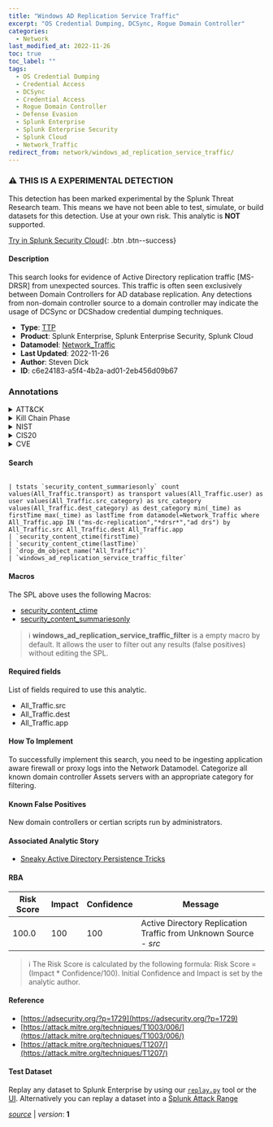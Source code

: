 ```yaml
---
title: "Windows AD Replication Service Traffic"
excerpt: "OS Credential Dumping, DCSync, Rogue Domain Controller"
categories:
  - Network
last_modified_at: 2022-11-26
toc: true
toc_label: ""
tags:
  - OS Credential Dumping
  - Credential Access
  - DCSync
  - Credential Access
  - Rogue Domain Controller
  - Defense Evasion
  - Splunk Enterprise
  - Splunk Enterprise Security
  - Splunk Cloud
  - Network_Traffic
redirect_from: network/windows_ad_replication_service_traffic/
---
```


### :warning: THIS IS A EXPERIMENTAL DETECTION
This detection has been marked experimental by the Splunk Threat Research team. This means we have not been able to test, simulate, or build datasets for this detection. Use at your own risk. This analytic is **NOT** supported.


[Try in Splunk Security Cloud](https://www.splunk.com/en_us/cyber-security.html){: .btn .btn--success}

#### Description

This search looks for evidence of Active Directory replication traffic [MS-DRSR] from unexpected sources. This traffic is often seen exclusively between Domain Controllers for AD database replication. Any detections from non-domain controller source to a domain controller may indicate the usage of DCSync or DCShadow credential dumping techniques.

- **Type**: [TTP](https://github.com/splunk/security_content/wiki/Detection-Analytic-Types)
- **Product**: Splunk Enterprise, Splunk Enterprise Security, Splunk Cloud
- **Datamodel**: [Network_Traffic](https://docs.splunk.com/Documentation/CIM/latest/User/NetworkTraffic)
- **Last Updated**: 2022-11-26
- **Author**: Steven Dick
- **ID**: c6e24183-a5f4-4b2a-ad01-2eb456d09b67

### Annotations
<details>
  <summary>ATT&CK</summary>

<div markdown="1">

#### [ATT&CK](https://attack.mitre.org/)

| ID          | Technique   | Tactic         |
| ----------- | ----------- |--------------- |
| [T1003](https://attack.mitre.org/techniques/T1003/) | OS Credential Dumping | Credential Access |

| [T1003.006](https://attack.mitre.org/techniques/T1003/006/) | DCSync | Credential Access |

| [T1207](https://attack.mitre.org/techniques/T1207/) | Rogue Domain Controller | Defense Evasion |

</div>
</details>


<details>
  <summary>Kill Chain Phase</summary>

<div markdown="1">

* Exploitation


</div>
</details>


<details>
  <summary>NIST</summary>

<div markdown="1">

* DE.CM



</div>
</details>

<details>
  <summary>CIS20</summary>

<div markdown="1">

* CIS 13



</div>
</details>

<details>
  <summary>CVE</summary>

<div markdown="1">


</div>
</details>


#### Search

```

| tstats `security_content_summariesonly` count values(All_Traffic.transport) as transport values(All_Traffic.user) as user values(All_Traffic.src_category) as src_category values(All_Traffic.dest_category) as dest_category min(_time) as firstTime max(_time) as lastTime from datamodel=Network_Traffic where All_Traffic.app IN ("ms-dc-replication","*drsr*","ad drs") by All_Traffic.src All_Traffic.dest All_Traffic.app 
| `security_content_ctime(firstTime)` 
| `security_content_ctime(lastTime)` 
| `drop_dm_object_name("All_Traffic")` 
| `windows_ad_replication_service_traffic_filter`
```

#### Macros
The SPL above uses the following Macros:
* [security_content_ctime](https://github.com/splunk/security_content/blob/develop/macros/security_content_ctime.yml)
* [security_content_summariesonly](https://github.com/splunk/security_content/blob/develop/macros/security_content_summariesonly.yml)

> :information_source:
> **windows_ad_replication_service_traffic_filter** is a empty macro by default. It allows the user to filter out any results (false positives) without editing the SPL.



#### Required fields
List of fields required to use this analytic.
* All_Traffic.src
* All_Traffic.dest
* All_Traffic.app



#### How To Implement
To successfully implement this search, you need to be ingesting application aware firewall or proxy logs into the Network Datamodel. Categorize all known domain controller Assets servers with an appropriate category for filtering.
#### Known False Positives
New domain controllers or certian scripts run by administrators.

#### Associated Analytic Story
* [Sneaky Active Directory Persistence Tricks](/stories/sneaky_active_directory_persistence_tricks)




#### RBA

| Risk Score  | Impact      | Confidence   | Message      |
| ----------- | ----------- |--------------|--------------|
| 100.0 | 100 | 100 | Active Directory Replication Traffic from Unknown Source - $src$ |


> :information_source:
> The Risk Score is calculated by the following formula: Risk Score = (Impact * Confidence/100). Initial Confidence and Impact is set by the analytic author.


#### Reference

* [https://adsecurity.org/?p=1729](https://adsecurity.org/?p=1729)
* [https://attack.mitre.org/techniques/T1003/006/](https://attack.mitre.org/techniques/T1003/006/)
* [https://attack.mitre.org/techniques/T1207/](https://attack.mitre.org/techniques/T1207/)



#### Test Dataset
Replay any dataset to Splunk Enterprise by using our [`replay.py`](https://github.com/splunk/attack_data#using-replaypy) tool or the [UI](https://github.com/splunk/attack_data#using-ui).
Alternatively you can replay a dataset into a [Splunk Attack Range](https://github.com/splunk/attack_range#replay-dumps-into-attack-range-splunk-server)




[*source*](https://github.com/splunk/security_content/tree/develop/detections/experimental/network/windows_ad_replication_service_traffic.yml) \| *version*: **1**